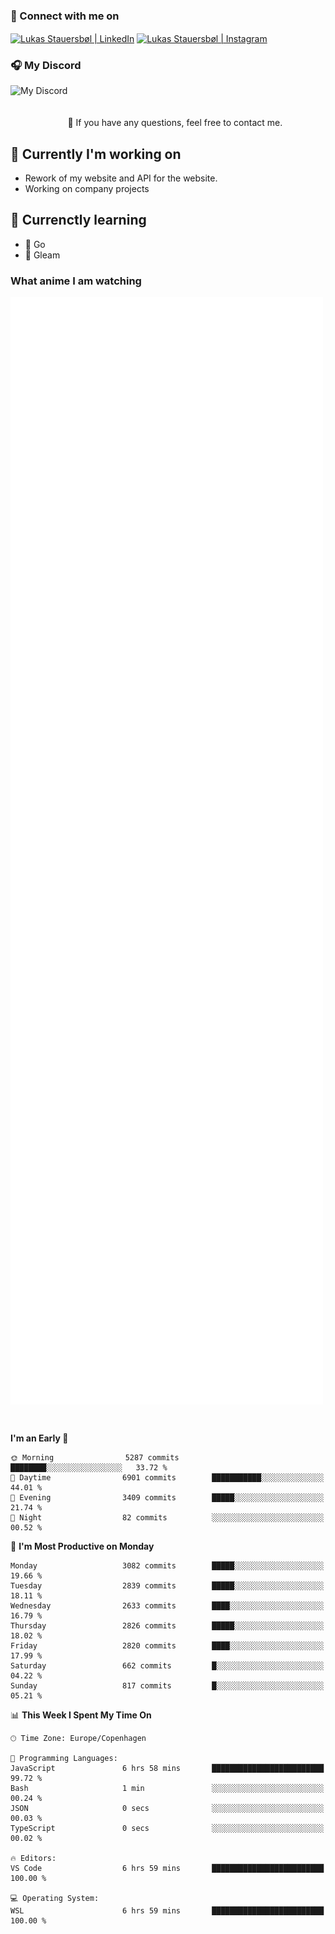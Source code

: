 ### 🔗 Connect with me on
<a href="https://www.instagram.com/lukas_stauersbol" target="_blank"><img align="center" src="https://raw.githubusercontent.com/stauersbol/stauersbol/main/images/instagram.svg" alt="Lukas Stauersbøl | LinkedIn" width="30px"/></a>
<a href="https://www.linkedin.com/in/lukas-stauersbol/" target="_blank"><img align="center" src="https://raw.githubusercontent.com/stauersbol/stauersbol/main/images/linkedin.svg" alt="Lukas Stauersbøl | Instagram" width="30px"/></a>

<p align="center">
 <h3>🎧 My Discord</h3>
 <img align="left" height="55px" src="https://discord.c99.nl/widget/theme-2/147806323323568128.png" alt="My Discord" />
</p>

<br/>
<br/>
<br/>
💬 If you have any questions, feel free to contact me.

## 🔭 Currently I'm working on
- Rework of my website and API for the website.
- Working on company projects
 
## 🌱 Currenctly learning
- 💙 Go
- 💜 Gleam

### What anime I am watching
<a href="https://anilist.co/user/slashiy/" align="center"><img align="center" width="500px" src="metrics.plugin.personal.anilist.svg" /></a>

<br/>

<!--START_SECTION:waka-->
**I'm an Early 🐤** 

```text
🌞 Morning                5287 commits        ████████░░░░░░░░░░░░░░░░░   33.72 % 
🌆 Daytime                6901 commits        ███████████░░░░░░░░░░░░░░   44.01 % 
🌃 Evening                3409 commits        █████░░░░░░░░░░░░░░░░░░░░   21.74 % 
🌙 Night                  82 commits          ░░░░░░░░░░░░░░░░░░░░░░░░░   00.52 % 
```
📅 **I'm Most Productive on Monday** 

```text
Monday                   3082 commits        █████░░░░░░░░░░░░░░░░░░░░   19.66 % 
Tuesday                  2839 commits        █████░░░░░░░░░░░░░░░░░░░░   18.11 % 
Wednesday                2633 commits        ████░░░░░░░░░░░░░░░░░░░░░   16.79 % 
Thursday                 2826 commits        █████░░░░░░░░░░░░░░░░░░░░   18.02 % 
Friday                   2820 commits        ████░░░░░░░░░░░░░░░░░░░░░   17.99 % 
Saturday                 662 commits         █░░░░░░░░░░░░░░░░░░░░░░░░   04.22 % 
Sunday                   817 commits         █░░░░░░░░░░░░░░░░░░░░░░░░   05.21 % 
```


📊 **This Week I Spent My Time On** 

```text
🕑︎ Time Zone: Europe/Copenhagen

💬 Programming Languages: 
JavaScript               6 hrs 58 mins       █████████████████████████   99.72 % 
Bash                     1 min               ░░░░░░░░░░░░░░░░░░░░░░░░░   00.24 % 
JSON                     0 secs              ░░░░░░░░░░░░░░░░░░░░░░░░░   00.03 % 
TypeScript               0 secs              ░░░░░░░░░░░░░░░░░░░░░░░░░   00.02 % 

🔥 Editors: 
VS Code                  6 hrs 59 mins       █████████████████████████   100.00 % 

💻 Operating System: 
WSL                      6 hrs 59 mins       █████████████████████████   100.00 % 
```


<!--END_SECTION:waka-->
